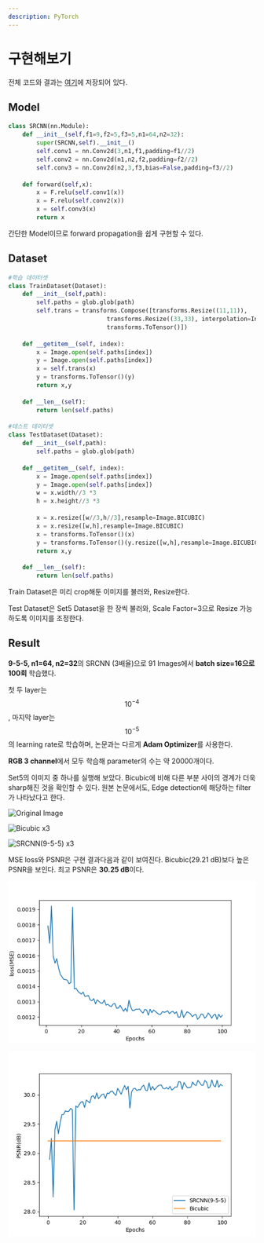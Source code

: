 ```yaml
---
description: PyTorch
---
```


# 구현해보기

전체 코드와 결과는 [여기](https://github.com/BengaleeHS/practice-ai-paper/tree/main/SRCNN\(2015\))에 저장되어 있다.

## Model

```python
class SRCNN(nn.Module):
    def __init__(self,f1=9,f2=5,f3=5,n1=64,n2=32):
        super(SRCNN,self).__init__()
        self.conv1 = nn.Conv2d(3,n1,f1,padding=f1//2)
        self.conv2 = nn.Conv2d(n1,n2,f2,padding=f2//2)
        self.conv3 = nn.Conv2d(n2,3,f3,bias=False,padding=f3//2)

    def forward(self,x):
        x = F.relu(self.conv1(x))
        x = F.relu(self.conv2(x))
        x = self.conv3(x)
        return x
```

간단한 Model이므로 forward propagation을 쉽게 구현할 수 있다.

## Dataset

```python
#학습 데이터셋
class TrainDataset(Dataset):
    def __init__(self,path):
        self.paths = glob.glob(path)
        self.trans = transforms.Compose([transforms.Resize((11,11)),
                            transforms.Resize((33,33), interpolation=InterpolationMode.BICUBIC),
                            transforms.ToTensor()])

    def __getitem__(self, index):
        x = Image.open(self.paths[index])
        y = Image.open(self.paths[index])
        x = self.trans(x)
        y = transforms.ToTensor()(y)
        return x,y

    def __len__(self):
        return len(self.paths)

#테스트 데이터셋
class TestDataset(Dataset):
    def __init__(self,path):
        self.paths = glob.glob(path)

    def __getitem__(self, index):
        x = Image.open(self.paths[index])
        y = Image.open(self.paths[index])
        w = x.width//3 *3
        h = x.height//3 *3

        x = x.resize([w//3,h//3],resample=Image.BICUBIC)
        x = x.resize([w,h],resample=Image.BICUBIC)
        x = transforms.ToTensor()(x)
        y = transforms.ToTensor()(y.resize([w,h],resample=Image.BICUBIC))
        return x,y

    def __len__(self):
        return len(self.paths)
```

Train Dataset은 미리 crop해둔 이미지를 불러와, Resize한다.

Test Dataset은 Set5 Dataset을 한 장씩 불러와, Scale Factor=3으로 Resize 가능하도록 이미지를 조정한다.

## Result

**9-5-5, n1=64, n2=32**의 SRCNN (3배율)으로 91 Images에서 **batch size=16으로 100회** 학습했다.

첫 두 layer는 $$10^{-4}$$, 마지막 layer는 $$10^{-5}$$의 learning rate로 학습하며, 논문과는 다르게 **Adam Optimizer**를 사용한다.

**RGB 3 channel**에서 모두 학습해 parameter의 수는 약 20000개이다.

Set5의 이미지 중 하나를 실행해 보았다. Bicubic에 비해 다른 부분 사이의 경계가 더욱 sharp해진 것을 확인할 수 있다. 원본 논문에서도, Edge detection에 해당하는 filter가 나타났다고 한다.

![Original Image](../../.gitbook/assets/0\_tar.png)

![Bicubic x3](../../.gitbook/assets/0\_bic.png)

![SRCNN(9-5-5) x3](<../../.gitbook/assets/0\_out (2).png>)

MSE loss와 PSNR은 구현 결과다음과 같이 보여진다. Bicubic(29.21 dB)보다 높은 PSNR을 보인다. 최고 PSNR은 **30.25 dB**이다.

![loss](<../../.gitbook/assets/losses (1).png>)

![PSNR](../../.gitbook/assets/psnr.png)
